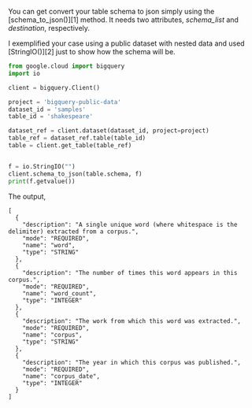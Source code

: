 You can get convert your table schema to json simply using the [schema_to_json()][1] method. It needs two attributes, *schema_list* and *destination*, respectively. 

I exemplified your case using a public dataset with nested data and used [StringIO()][2] just to show how the schema will be.

```python
from google.cloud import bigquery
import io

client = bigquery.Client()

project = 'bigquery-public-data'
dataset_id = 'samples'
table_id = 'shakespeare'

dataset_ref = client.dataset(dataset_id, project=project)
table_ref = dataset_ref.table(table_id)
table = client.get_table(table_ref)


f = io.StringIO("")
client.schema_to_json(table.schema, f)
print(f.getvalue())
```

The output, 

```
[
  {
    "description": "A single unique word (where whitespace is the delimiter) extracted from a corpus.",
    "mode": "REQUIRED",
    "name": "word",
    "type": "STRING"
  },
  {
    "description": "The number of times this word appears in this corpus.",
    "mode": "REQUIRED",
    "name": "word_count",
    "type": "INTEGER"
  },
  {
    "description": "The work from which this word was extracted.",
    "mode": "REQUIRED",
    "name": "corpus",
    "type": "STRING"
  },
  {
    "description": "The year in which this corpus was published.",
    "mode": "REQUIRED",
    "name": "corpus_date",
    "type": "INTEGER"
  }
]

```

